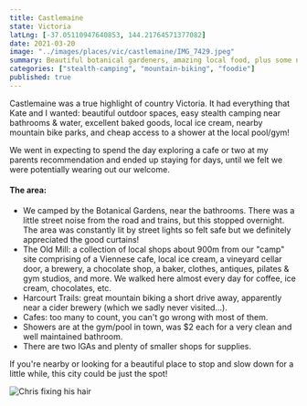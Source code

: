 ```yaml
---
title: Castlemaine
state: Victoria
latLng: [-37.05110947640853, 144.21764571377082]
date: 2021-03-20
image: "../images/places/vic/castlemaine/IMG_7429.jpeg"
summary: Beautiful botanical gardeners, amazing local food, plus some nearby riding
categories: ["stealth-camping", "mountain-biking", "foodie"]
published: true
---
```


Castlemaine was a true highlight of country Victoria. It had everything that Kate and I wanted: beautiful outdoor spaces, easy stealth camping near bathrooms & water, excellent baked goods, local ice cream, nearby mountain bike parks, and cheap access to a shower at the local pool/gym!

We went in expecting to spend the day exploring a cafe or two at my parents recommendation and ended up staying for days, until we felt we were potentially wearing out our welcome.

#### The area:
- We camped by the Botanical Gardens, near the bathrooms. There was a little street noise from the road and trains, but this stopped overnight. The area was constantly lit by street lights so felt safe but we definitely appreciated the good curtains!
- The Old Mill: a collection of local shops about 900m from our "camp" site comprising of a Viennese cafe, local ice cream, a vineyard cellar door, a brewery, a chocolate shop, a baker, clothes, antiques, pilates & gym studios, and more. We walked here almost every day for coffee, ice cream, chocolates, etc.
- Harcourt Trails: great mountain biking a short drive away, apparently near a cider brewery (which we sadly never visited...).
- Cafes: too many to count, you can't go wrong with most of them.
- Showers are at the gym/pool in town, was $2 each for a very clean and well maintained bathroom.
- There are two IGAs and plenty of smaller shops for supplies.


If you're nearby or looking for a beautiful place to stop and slow down for a little while, this city could be just the spot!

![Chris fixing his hair](../images/places/vic/castlemaine/IMG_7417.jpeg)
